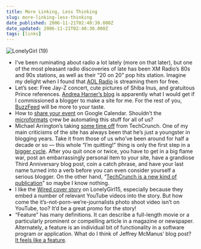 ```yaml
---
title: More Linking, Less Thinking
slug: more-linking-less-thinking
date_published: 2006-11-21T02:40:30.000Z
date_updated: 2006-11-21T02:40:30.000Z
tags: [links]
---
```


![LonelyGirl (19)](https://cdn.glitch.global/034ff067-8128-4744-8807-d19cee4142e7/lonelygirl.jpg?v=1725321409082)

- I’ve been ruminating about radio a lot lately (more on that later), but one of the most pleasant radio discoveries of late has been XM Radio’s 80s and 90s stations, as well as their “20 on 20” pop hits station. Imagine my delight when I found that [AOL Radio](http://music.aol.com/radioguide/bb.adp) is streaming them for free.
- Let’s see: Free Jay-Z concert, cute pictures of Shiba Inus, and gratuitous Prince references. [Andrea Harner’s blog](http://www.andreaharner.com/) is apparently what I would get if I commissioned a blogger to make a site for me. For the rest of you, [BuzzFeed](http://www.buzzfeed.com/) will be more to your taste.
- How to [share your event](http://www.google.com/intl/en/googlecalendar/event_publisher_guide.html) on Google Calendar. Shouldn’t the [microformats](http://microformats.org/) çrew be automating this stuff for all of us?
- Michael Arrington’s taking [some time off](http://www.crunchnotes.com/?p=309) from TechCrunch. One of my main criticisms of the site has always been that he’s just a youngster in blogging years. Take it from those of us who’ve been around for half a decade or so — this whole “I’m quitting!” thing is only the first step in a [bigger cycle](http://www.dashes.com/anil/2005/03/21/the_blog_cycle). After you quit once or twice, you have to get in a big flame war, post an embarrassingly personal item to your site, have a grandiose Third Anniversary blog post, coin a catch phrase, and have your last name turned into a verb before you can even consider yourself a serious blogger. On the other hand, “[TechCrunch is a new kind of publication](http://www.crunchnotes.com/?p=300)” so maybe I know nothing.
- I like the [Wired cover story](http://www.wired.com/news/wiredmag/0,72138-0.html) on LonelyGirl15, especially because they embed a number of relevant YouTube videos into the story. But how come the it’s-not-porn-we’re-journalists photo shoot video isn’t on YouTube, too? It’d be a great promo for the story!
- “Feature” has many definitions. It can describe a full-length movie or a particularly prominent or compelling article in a magazine or newspaper. Alternately, a feature is an individual bit of functionality in a software program or application. What do I think of Jeffrey McManus’ blog post? [It feels like a feature](http://mcmanus.typepad.com/grind/2006/11/this_feels_like.html).
